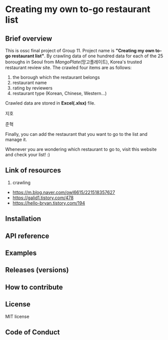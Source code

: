 # Creating my own to-go restaurant list

## Brief overview

This is ossc final project of Group 11. Project name is **"Creating my own to-go restaurant list"**. By crawling data of one hundred data for each of the 25 boroughs in Seoul from _MangoPlate_(망고플레이트), Korea's trusted restaurant review site. The crawled four items are as follows:

1. the borough which the restaurant belongs
2. restaurant name
3. rating by reviewers
4. restaurant type (Korean, Chinese, Western...)

Crawled data are stored in **Excel(.xlsx)** file.

지호

준혁

Finally, you can add the restaurant that you want to go to the list and manage it.

Whenever you are wondering which restaurant to go to, visit this website and check your list! :)

## Link of resources

1. crawling

-   https://m.blog.naver.com/owl6615/221518357627
-   https://galid1.tistory.com/478
-   https://hello-bryan.tistory.com/194

## Installation

## API reference

## Examples

## Releases (versions)

## How to contribute

## License

MIT license

## Code of Conduct
